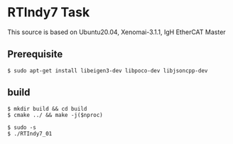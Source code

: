 # RTIndy7 Task

This source is based on Ubuntu20.04, Xenomai-3.1.1, IgH EtherCAT Master


## Prerequisite
```
$ sudo apt-get install libeigen3-dev libpoco-dev libjsoncpp-dev
```

## build
```
$ mkdir build && cd build
$ cmake ../ && make -j($nproc)

$ sudo -s
$ ./RTIndy7_01
```